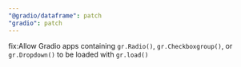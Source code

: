 ```yaml
---
"@gradio/dataframe": patch
"gradio": patch
---
```


fix:Allow Gradio apps containing `gr.Radio()`, `gr.Checkboxgroup()`, or `gr.Dropdown()` to be loaded with `gr.load()`
